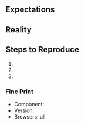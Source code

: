 ## Expectations

<!--
  I showed up, expecting to have my mind blown.
-->

## Reality

<!--
  But all I got was this lousy {insert screenshot}.
-->

## Steps to Reproduce

1.
1.
1.

<!--
  BONUS POINTS: spin up and share an example via
  https://codesandbox.io/s/github/zendeskgarden/react-components/tree/main/examples/codesandbox or https://codesandbox.io/s/new.
-->

### Fine Print

- Component: <!-- buttons -->
- Version: <!-- your issue might already be fixed with the latest version -->
- Browsers: all
